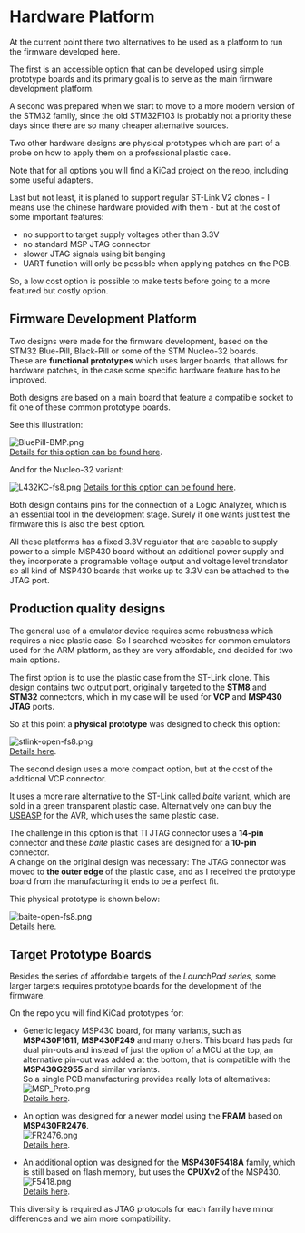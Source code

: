# Hardware Platform

At the current point there two alternatives to be used as a platform 
to run the firmware developed here.

The first is an accessible option that can be developed using simple 
prototype boards and its primary goal is to serve as the main firmware 
development platform.

A second was prepared when we start to move to a more modern version of 
the STM32 family, since the old STM32F103 is probably not a priority 
these days since there are so many cheaper alternative sources.

Two other hardware designs are physical prototypes which are part of a 
probe on how to apply them on a professional plastic case.

Note that for all options you will find a KiCad project on the repo, 
including some useful adapters.

Last but not least, it is planed to support regular ST-Link V2 clones - 
I means use the chinese hardware provided with them - but at the cost of 
some important features:
- no support to target supply voltages other than 3.3V
- no standard MSP JTAG connector
- slower JTAG signals using bit banging
- UART function will only be possible when applying patches on the PCB.

So, a low cost option is possible to make tests before going to a more 
featured but costly option.

## Firmware Development Platform

Two designs were made for the firmware development, based on the STM32 
Blue-Pill, Black-Pill or some of the STM Nucleo-32 boards.  
These are **functional prototypes** which uses larger boards, that allows 
for hardware patches, in the case some specific hardware feature has to 
be improved.

Both designs are based on a main board that feature a compatible socket 
to fit one of these common prototype boards.

See this illustration:

![BluePill-BMP.png](BlackPill-BMP/images/BlackPill-BMP-fs8.png)  
[Details for this option can be found here](BlackPill-BMP/README.md).

And for the Nucleo-32 variant:

![L432KC-fs8.png](L432KC/images/L432KC-fs8.png)
[Details for this option can be found here](L432KC/README.md).

Both design contains pins for the connection of a Logic Analyzer, which 
is an essential tool in the development stage. Surely if one wants just 
test the firmware this is also the best option.

All these platforms has a fixed 3.3V regulator that are capable to supply 
power to a simple MSP430 board without an additional power supply and 
they incorporate a programable voltage output and voltage level 
translator so all kind of MSP430 boards that works up to 3.3V can be 
attached to the JTAG port.


## Production quality designs

The general use of a emulator device requires some robustness which 
requires a nice plastic case. So I searched websites for common emulators 
used for the ARM platform, as they are very affordable, and decided for
two main options.

The first option is to use the plastic case from the ST-Link clone. This 
design contains two output port, originally targeted to the **STM8** and 
**STM32** connectors, which in my case will be used for **VCP** and 
**MSP430 JTAG** ports.

So at this point a **physical prototype** was designed to check this option:

![stlink-open-fs8.png](MSPBMP/images/stlink-open-fs8.png)  
[Details here](MSPBMP/README.md).


The second design uses a more compact option, but at the cost of the 
additional VCP connector.

It uses a more rare alternative to the ST-Link called *baite* variant, 
which are sold in a green transparent plastic case. Alternatively one can 
buy the [USBASP](https://www.avrfreaks.net/sites/default/files/forum_attachments/20190528_231028.jpg) 
for the AVR, which uses the same plastic case.

The challenge in this option is that TI JTAG connector uses a **14-pin** 
connector and these *baite* plastic cases are designed for a **10-pin** 
connector.  
A change on the original design was necessary: The JTAG connector was 
moved to **the outer edge** of the plastic case, and as I received the 
prototype board from the manufacturing it ends to be a perfect fit.

This physical prototype is shown below:

![baite-open-fs8.png](MSPBMP2-stick/images/baite-open-fs8.png)  
[Details here](MSPBMP2-stick/README.md).


## Target Prototype Boards ##

Besides the series of affordable targets of the *LaunchPad series*, some 
larger targets requires prototype boards for the development of the 
firmware.

On the repo you will find KiCad prototypes for:

- Generic legacy MSP430 board, for many variants, such as **MSP430F1611**, 
**MSP430F249** and many others. This board has pads for dual pin-outs and 
instead of just the option of a MCU at the top, an alternative pin-out 
was added at the bottom, that is compatible with the **MSP430G2955** and 
similar variants.   
So a single PCB manufacturing provides really lots of alternatives:  
![MSP_Proto.png](Target_Proto_Boards/SLAU049_SLAU144/images/MSP_Proto.png)  
[Details here](Target_Proto_Boards/SLAU049_SLAU144/README.md).

- An option was designed for a newer model using the **FRAM** based on 
**MSP430FR2476**.  
![FR2476.png](Target_Proto_Boards/SLAU445_FR2476/images/FR2476.png)  
[Details here](Target_Proto_Boards/SLAU445_FR2476/README.md).

- An additional option was designed for the **MSP430F5418A** family, 
which is still based on flash memory, but uses the **CPUXv2** of the 
MSP430.
![F5418.png](Target_Proto_Boards/SLAU208_F5418/images/F5418.png)  
[Details here](Target_Proto_Boards/SLAU208_F5418/README.md).

This diversity is required as JTAG protocols for each family have minor 
differences and we aim more compatibility.

